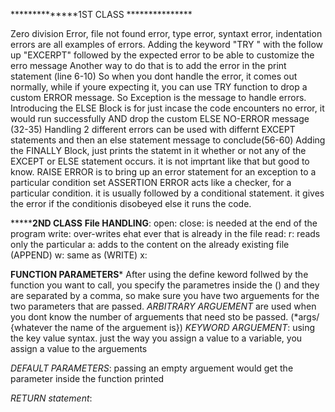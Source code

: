 **************1ST CLASS ***************

Zero division Error, file not found error, type error, syntaxt error, indentation errors are all examples of errors.
Adding the keyword "TRY " with the follow up "EXCERPT" followed by the expected error to be able to customize the erro message
Another way to do that is to add the error in the print statement (line 6-10)
So when you dont handle the error, it comes out normally, while if youre expecting it, you can use TRY function to drop a custom ERROR message.
So Exception is the message to handle errors.
Introducing the ELSE Block is for just incase the code encounters no error, it would run successfully AND drop the custom ELSE NO-ERROR message (32-35)
Handling 2 different errors can be used with differnt EXCEPT statements and then an else statement message to conclude(56-60)
Adding the FINALLY Block, just prints the statemt in it whether or not any of the EXCEPT or ELSE statement occurs. it is not imprtant like that but good to know.
RAISE ERROR is to bring up an error statement for an exception to a particular condition set
ASSERTION ERROR acts like a checker, for a particular condition. it is usually followed by a conditional statement. it gives the error if the conditionis 
disobeyed else it runs the code.


***************2ND CLASS**********
**File HANDLING**:
open:
close: is needed at the end of the program
write: over-writes ehat ever that is already in the file
read:
r: reads only the particular
a: adds to the content on the already existing file (APPEND)
w: same as (WRITE)
x:


****FUNCTION PARAMETERS*****
After using the define keword follwed by the function you want to call, you specify the parametres inside the () and they are separated by a comma,
so make sure you have two arguements for the two parameters that are passed.
*ARBITRARY ARGUEMENT* are used when you dont know the number of arguements that need sto be passed. (*args/ {whatever the name of the arguement is})
*KEYWORD ARGUEMENT*: using the key value syntax. just the way you assign a value to a variable, you assign a value to the arguements

*DEFAULT PARAMETERS*: passing an empty arguement would get the parameter inside the function printed

*RETURN statement*: